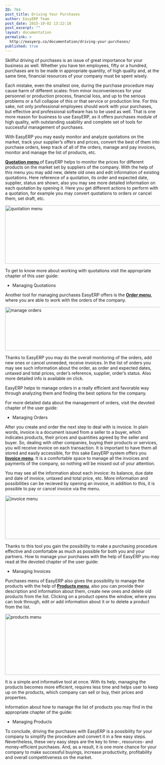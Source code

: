 ```yaml
---
ID: 764
post_title: Driving Your Purchases
author: EasyERP Team
post_date: 2015-10-02 13:22:18
post_excerpt: ""
layout: documentation
permalink: >
  http://easyerp.co/documentation/driving-your-purchases/
published: true
---
```

Skillful driving of purchases is an issue of great importance for your business as well. Whether you have ten employees, fifty or a hundred, purchases are to be made in appropriate quantity, of high quality and, at the same time, financial resources of your company must be spent wisely.

Each mistake, even the smallest one, during the purchase procedure may cause harm of different scales: from minor inconveniences for your personnel or production process, financial loss, and up to the serious problems or a full collapse of this or that service or production line. For this sake, not only professional employees should work with your purchases, but effective and professional software has to be used as well. That is one more reason for business to use EasyERP, as it offers purchases module of high quality, with outstanding usability and complete set of tools for successful management of purchases.

With EasyERP you may easily monitor and analyze quotations on the market, track your supplier’s offers and prices, convert the best of them into purchase orders, keep track of all of the orders, manage and pay invoices, monitor and manage the list of products, etc.

<strong><u>Quotation menu </u></strong>of EasyERP helps to monitor the prices for different products on the market set by suppliers of the company. With the help of this menu you may add new, delete old ones and edit information of existing quotations. Here reference of a quotation, its order and expected date, supplier, status are shown, also you may see more detailed information on each quotation by opening it. Here you get different actions to perform with a quotation, for example you may convert quotations to orders or cancel them, set draft, etc.

<a href="https://easyerp.com/wp-content/uploads/2015/10/115.png"><img class="aligncenter size-full wp-image-874" src="https://easyerp.com/wp-content/uploads/2015/10/115.png" alt="quotation menu" width="800" height="190" /></a>

To get to know more about working with quotations visit the appropriate chapter of this user guide:
<ul>
	<li>Managing Quotations</li>
</ul>
Another tool for managing purchases EasyERP offers is the <strong><u>Order menu</u></strong>, where you are able to work with the orders of the company.

<a href="https://easyerp.com/wp-content/uploads/2015/10/115-2.png"><img class="aligncenter size-full wp-image-879" src="https://easyerp.com/wp-content/uploads/2015/10/115-2.png" alt="manage orders" width="800" height="142" /></a>

Thanks to EasyERP you may do the overall monitoring of the orders, add new ones or cancel unneeded, receive invoices. In the list of orders you may see such information about the order, as order and expected dates, untaxed and total prices, order’s reference, supplier, order’s status. Also more detailed info is available on click.

EasyERP helps to manage orders in a really efficient and favorable way through analyzing them and finding the best options for the company.

For more detailed data about the management of orders, visit the devoted chapter of the user guide:
<ul>
	<li>Managing Orders</li>
</ul>
After you create and order the next step to deal with is invoice. In plain words, invoice is a document issued from a seller to a buyer, which indicates products, their prices and quantities agreed by the seller and buyer. So, dealing with other companies, buying their products or services, you will receive invoice on each transaction. It is important to have them all stored and easily accessible, for this sake EasyERP system offers you <strong><u>Invoice menu</u></strong>. It is a comfortable space to manage all the invoices and payments of the company, so nothing will be missed out of your attention.

You may see all the information about each invoice: its balance, due date and date of invoice, untaxed and total price, etc. More information and possibilities can be recieved by opening an invoice, in addition to this, it is possible to pay or cancel invoice via the menu.

<a href="https://easyerp.com/wp-content/uploads/2015/10/115-3.png"><img class="aligncenter size-full wp-image-880" src="https://easyerp.com/wp-content/uploads/2015/10/115-3.png" alt="invoice menu" width="800" height="142" /></a>

Thanks to this tool you gain the possibility to make a purchasing procedure effective and comfortable as much as possible for both you and your partners. How to manage your purchases with the help of EasyERP you may read at the devoted chapter of the user guide:
<ul>
	<li>Managing Invoices</li>
</ul>
Purchases menu of EasyERP also gives the possibility to manage the products with the help of <strong><u>Products menu</u></strong>, also you can provide their description and information about them, create new ones and delete old products from the list. Clicking on a product opens the window, where you can look through, edit or add information about it or to delete a product from the list.

<a href="https://easyerp.com/wp-content/uploads/2015/10/115-4.png"><img class="aligncenter size-full wp-image-881" src="https://easyerp.com/wp-content/uploads/2015/10/115-4.png" alt="products menu" width="800" height="199" /></a>

It is a simple and informative tool at once. With its help, managing the products becomes more efficient, requires less time and helps user to keep up on the products, which company can sell or buy, their prices and properties.

Information about how to manage the list of products you may find in the appropriate chapter of the guide:
<ul>
	<li>Managing Products</li>
</ul>
To conclude, driving the purchases with EasyERP is a possibility for your company to simplify the procedure and convert it in a few easy steps. Nevertheless, these very easy steps are the key to time-, resources- and money-efficient purchases. And, as a result, it is one more chance for your company to make successful buyings, increase productivity, profitability and overall competitiveness on the market.